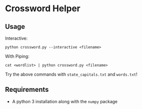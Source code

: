 # Crossword Helper

## Usage

Interactive:

```
python crossword.py --interactive <filename>
```

With Piping:

```
cat <wordlist> | python crossword.py <filename>
```

Try the above commands with `state_capitals.txt` and `words.txt`!

## Requirements

- A python 3 installation along with the `numpy` package
